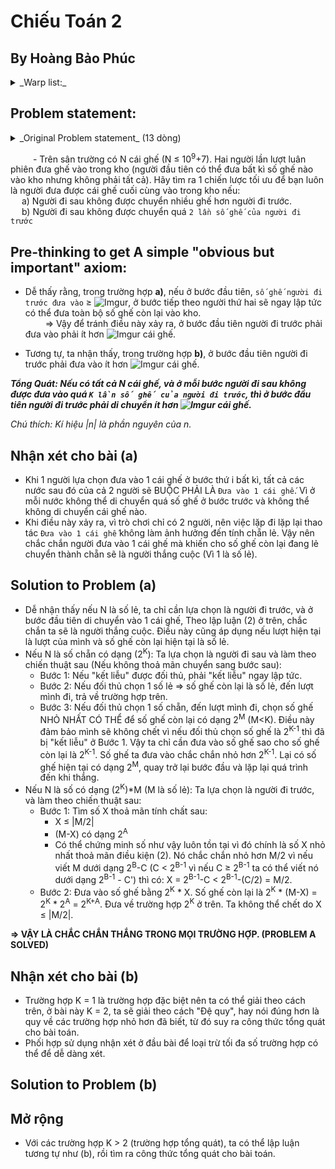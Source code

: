<a name="warp_Title"></a>
# Chiếu Toán 2

## By Hoàng Bảo Phúc

<details>
  <summary>_Warp list:_ </summary>
  [Tiêu đề chính](#warp_Title)  
  [Đề bài]
  
  <pre>
  </pre>
</details>

## Problem statement:
<details>
  <summary>_Original Problem statement_ (13 dòng)</summary>
  &emsp;Lo sợ trước các kỳ thi Con Bò, Con Heo, Minh Mê Mệt mất ngủ triền miên nên đến trễ trong buổi chào cờ đầu tuần.  
  &emsp;Dĩ nhiên cậu chàng bị đội Cờ Đen bắt sống và trói vào cột cờ ngay tại sân trường.  
  &emsp;Trong sân trường là hàng hà sa số (10<sup>9</sup>+7) chiếc ghế xanh bị vứt bỏ lại sau buổi lễ chào cờ.  
  &emsp;Bỗng cô Tú hiện ra và nói với Minh:  
  >&emsp;&emsp;“Này bé, ta và cháu chơi trò này. Người đầu tiên trong hai chúng ta sẽ chuyển một số ghế (không phải tất cả) vào kho ở góc đằng kia, sau đó người kia sẽ chuyển thêm một số ghế vào kho. Ta và cháu sẽ thay phiên nhau chuyển ghế. Quy tắc duy nhất là người đi sau không được chuyển nhiều ghế hơn người đi trước. Người thắng là người chuyển chiếc ghế cuối cùng vào kho. Nếu cháu thắng, ta sẽ xin thầy Lương thầy Lợi cho cháu miễn thi Con Bò, Con Heo. Nếu cháu thua, cháu sẽ phải về nhà bán dầu ăn Neptune. Cháu hay cô sẽ đi trước nào?”  
  
  &emsp;Có vẻ đây là một lần đánh cược quá hời với Minh Mê Mệt. Liệu cậu chàng có thể có một chiến lược tối ưu để được miễn thi cho dù ban đầu có bao nhiêu ghế ở sân trường đi chăng nữa ?  
  &emsp;Vụ đánh cược này quá dễ? Giờ cô Tú thay đổi quy luật: Mỗi lần chuyển, số ghế người sau chuyển không vượt quá hai lần số ghế người trước chuyển.
  <pre>
  </pre>
</details>

&emsp; &emsp; - Trên sân trường có N cái ghế (N &le; 10<sup>9</sup>+7). Hai người lần lượt luân phiên đưa ghế vào trong kho (người đầu tiên có thể đưa bất kì số ghế nào vào kho nhưng không phải tất cả). Hãy tìm ra 1 chiến lược tối ưu để bạn luôn là người đưa được cái ghế cuối cùng vào trong kho nếu:  
&emsp; a) Người đi sau không được chuyển nhiều ghế hơn người đi trước.  
&emsp; b) Người đi sau không được chuyển quá ```2 lần số ghế của người đi trước```  

## Pre-thinking to get A simple "obvious but important" axiom:
* Dễ thấy rằng, trong trường hợp **a)**, nếu ở bước đầu tiên, ```số ghế người đi trước đưa vào``` &ge; ![Imgur](http://i.imgur.com/zjg5xgv.gif), ở bước tiếp theo người thứ hai sẽ ngay lập tức có thể đưa toàn bộ số ghế còn lại vào kho.  
&emsp;&emsp; => Vậy để tránh điều này xảy ra, ở bước đầu tiên người đi trước phải đưa vào phải ít hơn ![Imgur](http://i.imgur.com/zjg5xgv.gif) cái ghế.

* Tương tự, ta nhận thấy, trong trường hợp **b)**, ở bước đầu tiên người đi trước phải đưa vào ít hơn ![Imgur](http://i.imgur.com/6TRYwaO.gif) cái ghế.

**_Tổng Quát: Nếu có tất cả N cái ghế, và ở mỗi bước người đi sau không được đưa vào quá ```K lần số ghế của người đi trước```, thì ở bước đầu tiên người đi trước phải di chuyển ít hơn ![Imgur](http://i.imgur.com/RekT1nu.gif) cái ghế._**

_Chú thích: Kí hiệu |n| là phần nguyên của n._

## Nhận xét cho bài (a)
* Khi 1 người lựa chọn đưa vào 1 cái ghế ở bước thứ i bất kì, tất cả các nước sau đó của cả 2 người sẽ BUỘC PHẢI LÀ ```Đưa vào 1 cái ghế```. Vì ở mỗi nước không thể di chuyển quá số ghế ở bước trước và không thể không di chuyển cái ghế nào.
* Khi điều này xảy ra, vì trò chơi chỉ có 2 người, nên việc lặp đi lặp lại thao tác ```Đưa vào 1 cái ghế``` không làm ảnh hưởng đến tính chẵn lẻ. Vậy nên chắc chắn người đưa vào 1 cái ghế mà khiến cho số ghế còn lại đang lẻ chuyển thành chẵn sẽ là người thắng cuộc (Vì 1 là số lẻ).

## Solution to Problem (a)
* Dễ nhận thấy nếu N là số lẻ, ta chỉ cần lựa chọn là người đi trước, và ở bước đầu tiên di chuyển vào 1 cái ghế, Theo lập luận (2) ở trên, chắc chắn ta sẽ là người thắng cuộc. Điều này cũng áp dụng nếu lượt hiện tại là lượt của mình và số ghế còn lại hiện tại là số lẻ.
* Nếu N là số chẵn có dạng (2<sup>K</sup>): Ta lựa chọn là người đi sau và làm theo chiến thuật sau (Nếu không thoả mãn chuyển sang bước sau):
  * Bước 1: Nếu "kết liễu" được đối thủ, phải "kết liễu" ngay lập tức.
  * Bước 2: Nếu đối thủ chọn 1 số lẻ => số ghế còn lại là số lẻ, đến lượt mình đi, trả về trường hợp trên.
  * Bước 3: Nếu đối thủ chọn 1 số chẵn, đến lượt mình đi, chọn số ghế NHỎ NHẤT CÓ THỂ để số ghế còn lại có dạng 2<sup>M</sup> (M&lt;K). Điều này đảm bảo mình sẽ không chết vì nếu đối thủ chọn số ghế là 2<sup>K-1</sup> thì đã bị "kết liễu" ở Bước 1. Vậy ta chỉ cần đưa vào số ghế sao cho số ghế còn lại là 2<sup>K-1</sup>. Số ghế ta đưa vào chắc chắn nhỏ hơn 2<sup>K-1</sup>. Lại có số ghế hiện tại có dạng 2<sup>M</sup>, quay trở lại bước đầu và lặp lại quá trình đến khi thắng.
* Nếu N là số có dạng (2<sup>K</sup>)*M (M là số lẻ): Ta lựa chọn là người đi trước, và làm theo chiến thuật sau:
  * Bước 1: Tìm số X thoả mãn tính chất sau:
    * X &le; |M/2|
    * (M-X) có dạng 2<sup>A</sup>
    * Có thể chứng minh số như vậy luôn tồn tại vì đó chính là số X nhỏ nhất thoả mãn điều kiện (2). Nó chắc chắn nhỏ hơn M/2 vì nếu viết M dưới dạng 2<sup>B</sup>-C (C < 2<sup>B-1</sup> vì nếu C &ge; 2<sup>B-1</sup> ta có thể viết nó dưới dạng 2<sup>B-1</sup> - C') thì có: X = 2<sup>B-1</sup>-C < 2<sup>B-1</sup>-(C/2) = M/2.
  * Bước 2: Đưa vào số ghế bằng 2<sup>K</sup> * X. Số ghế còn lại là 2<sup>K</sup> * (M-X) = 2<sup>K</sup> * 2<sup>A</sup> = 2<sup>K+A</sup>. Đưa về trường hợp 2<sup>K</sup> ở trên. Ta không thể chết do X &le; |M/2|.

**=> VẬY LÀ CHẮC CHẮN THẮNG TRONG MỌI TRƯỜNG HỢP. (PROBLEM A SOLVED)**

## Nhận xét cho bài (b)
* Trường hợp K = 1 là trường hợp đặc biệt nên ta có thể giải theo cách trên, ở bài này K = 2, ta sẽ giải theo cách "Đệ quy", hay nói đúng hơn là quy về các trường hợp nhỏ hơn đã biết, từ đó suy ra công thức tổng quát cho bài toán.
* Phối hợp sử dụng nhận xét ở đầu bài để loại trừ tối đa số trường hợp có thể để dễ dàng xét.

## Solution to Problem (b)

## Mở rộng
* Với các trường hợp K > 2 (trường hợp tổng quát), ta có thể lập luận tương tự như (b), rồi tìm ra công thức tổng quát cho bài toán.
